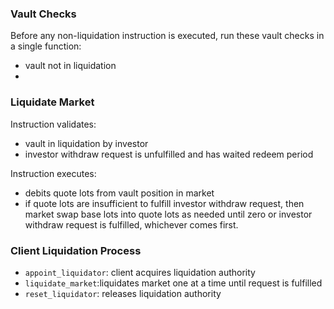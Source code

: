 ### Vault Checks

Before any non-liquidation instruction is executed, run these vault checks in a single function:
* vault not in liquidation
* 

### Liquidate Market

Instruction validates:
* vault in liquidation by investor
* investor withdraw request is unfulfilled and has waited redeem period

Instruction executes:
* debits quote lots from vault position in market
* if quote lots are insufficient to fulfill investor withdraw request, 
then market swap base lots into quote lots as needed until zero or investor withdraw request is fulfilled,
whichever comes first.


### Client Liquidation Process

* `appoint_liquidator`: client acquires liquidation authority
* `liquidate_market`:liquidates market one at a time until request is fulfilled
* `reset_liquidator`: releases liquidation authority